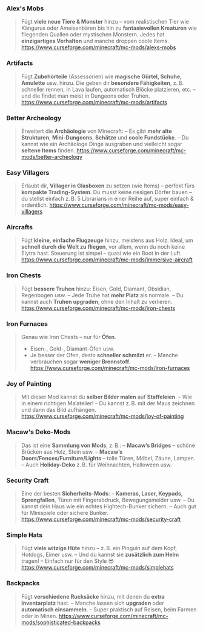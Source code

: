 ### **Alex's Mobs**
> Fügt **viele neue Tiere & Monster** hinzu – vom realistischen Tier wie Kängurus oder Ameisenbären bis hin zu **fantasievollen Kreaturen** wie fliegenden Quallen oder mystischen Monstern. Jedes hat **einzigartiges Verhalten** und manche droppen coole Items.
> https://www.curseforge.com/minecraft/mc-mods/alexs-mobs

### **Artifacts**
> Fügt **Zubehörteile** (Assessorien) wie **magische Gürtel, Schuhe, Amulette** usw. hinzu.
> Die geben dir **besondere Fähigkeiten**, z. B. schneller rennen, in Lava laufen, automatisch Blöcke platzieren, etc. – und die findet man meist in Dungeons oder Truhen.
> https://www.curseforge.com/minecraft/mc-mods/artifacts

### **Better Archeology**
> Erweitert die **Archäologie** von Minecraft:
> – Es gibt **mehr alte Strukturen**, **Mini-Dungeons**, **Schätze** und **coole Fundstücke**.
> – Du kannst wie ein Archäologe Dinge ausgraben und vielleicht sogar **seltene Items** finden.
> https://www.curseforge.com/minecraft/mc-mods/better-archeology

### **Easy Villagers**
> Erlaubt dir, **Villager in Glasboxen** zu setzen (wie Items) – perfekt fürs **kompakte Trading-System**.
> Du musst keine riesigen Dörfer bauen – du stellst einfach z. B. 5 Librarians in einer Reihe auf, super einfach & ordentlich.
> https://www.curseforge.com/minecraft/mc-mods/easy-villagers

### **Aircrafts**
> Fügt **kleine, einfache Flugzeuge** hinzu, meistens aus Holz.
> Ideal, um **schnell durch die Welt zu fliegen**, vor allem, wenn du noch keine Elytra hast.
> Steuerung ist simpel – quasi wie ein Boot in der Luft.
> https://www.curseforge.com/minecraft/mc-mods/immersive-aircraft

### **Iron Chests**
> Fügt **bessere Truhen** hinzu: Eisen, Gold, Diamant, Obsidian, Regenbogen usw.
> – Jede Truhe hat **mehr Platz** als normale.
> – Du kannst auch **Truhen upgraden**, ohne den Inhalt zu verlieren.
> https://www.curseforge.com/minecraft/mc-mods/iron-chests

### **Iron Furnaces**
> Genau wie Iron Chests – nur für **Öfen**.
> - Eisen-, Gold-, Diamant-Öfen usw.
> - Je besser der Ofen, desto **schneller schmilzt** er.
> – Manche verbrauchen sogar **weniger Brennstoff**.
> https://www.curseforge.com/minecraft/mc-mods/iron-furnaces

### **Joy of Painting**
> Mit dieser Mod kannst du **selber Bilder malen** auf **Staffeleien**.
> – Wie in einem richtigen Malatelier!
> – Du kannst z. B. mit der Maus zeichnen und dann das Bild aufhängen.
> https://www.curseforge.com/minecraft/mc-mods/joy-of-painting

### **Macaw's Deko-Mods**
> Das ist eine **Sammlung von Mods**, z. B.:
> – **Macaw’s Bridges** – schöne Brücken aus Holz, Stein usw.
> – **Macaw’s Doors/Fences/Furniture/Lights** – tolle Türen, Möbel, Zäune, Lampen.
> – Auch **Holiday-Deko** z. B. für Weihnachten, Halloween usw.

### **Security Craft**
> Eine der besten **Sicherheits-Mods**:
> – **Kameras, Laser, Keypads, Sprengfallen**, Türen mit Fingerabdruck, Bewegungsmelder usw.
> – Du kannst dein Haus wie ein echtes Hightech-Bunker sichern.
> – Auch gut für Minispiele oder sichere Bunker.
> https://www.curseforge.com/minecraft/mc-mods/security-craft

### **Simple Hats**
> Fügt **viele witzige Hüte** hinzu – z. B. ein Pinguin auf dem Kopf, Hotdogs, Eimer usw.
> – Und du kannst sie **zusätzlich zum Helm** tragen!
> – Einfach nur für den Style :sunglasses:
> https://www.curseforge.com/minecraft/mc-mods/simplehats

### **Backpacks**
> Fügt **verschiedene Rucksäcke** hinzu, mit denen du **extra Inventarplatz** hast.
> – Manche lassen sich **upgraden** oder **automatisch einsammeln**.
> – Super praktisch auf Reisen, beim Farmen oder in Minen.
> https://www.curseforge.com/minecraft/mc-mods/sophisticated-backpacks
